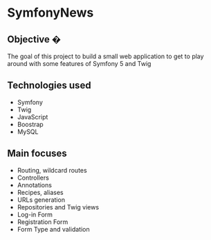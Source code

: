 # SymfonyNews

## Objective �
The goal of this project to build a small web application to get to play around with some features of Symfony 5 and Twig


## Technologies used
* Symfony
* Twig
* JavaScript
* Boostrap 
* MySQL

## Main focuses 
* Routing, wildcard routes
* Controllers
* Annotations
* Recipes, aliases
* URLs generation
* Repositories and Twig views
* Log-in Form
* Registration Form
* Form Type and validation
